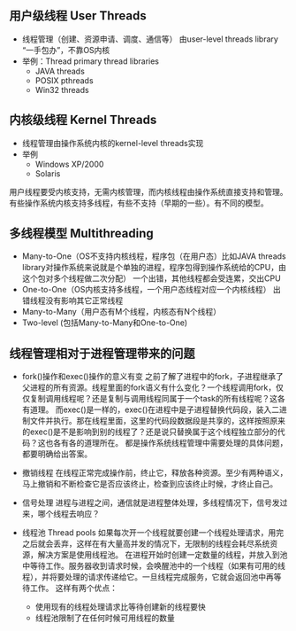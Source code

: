 ## 用户级线程 User Threads
- 线程管理（创建、资源申请、调度、通信等）
  由user-level threads library “一手包办”，不靠OS内核
- 举例：Thread primary thread libraries
  - JAVA threads
  - POSIX pthreads
  - Win32 threads
## 内核级线程 Kernel Threads
- 线程管理由操作系统内核的kernel-level threads实现
- 举例
  - Windows XP/2000
  - Solaris

用户线程要受内核支持，无需内核管理，而内核线程由操作系统直接支持和管理。
有些操作系统内核支持多线程，有些不支持（早期的一些）。有不同的模型。
## 多线程模型 Multithreading
- Many-to-One（OS不支持内核线程，程序包（在用户态）比如JAVA threads library对操作系统来说就是个单独的进程，程序包得到操作系统给的CPU，由这个包对多个线程做二次分配）
  一个出错，其他线程都会受连累，交出CPU
- One-to-One（OS内核支持多线程，一个用户态线程对应一个内核线程）
  出错线程没有影响其它正常线程
- Many-to-Many（用户态有M个线程，内核态有N个线程）
- Two-level (包括Many-to-Many和One-to-One)

## 线程管理相对于进程管理带来的问题
- fork()操作和exec()操作的意义有变
  之前了解了进程中的fork，子进程继承了父进程的所有资源。线程里面的fork语义有什么变化？一个线程调用fork，仅仅复制调用线程呢？还是复制与调用线程同属于一个task的所有线程呢？这各有道理。
  而exec()是一样的，exec()在进程中是子进程替换代码段，装入二进制文件并执行。那在线程里面，这里的代码段数据段是共享的，这样按照原来的exec()是不是影响到别的线程了？还是说只替换属于这个线程独立部分的代码？这也各有各的道理所在。
都是操作系统线程管理中需要处理的具体问题，都要明确给出答案。

- 撤销线程
  在线程正常完成操作前，终止它，释放各种资源。至少有两种语义，马上撤销和不断检查它是否应该终止，检查到应该终止时候，才终止自己。

- 信号处理
  进程与进程之间，通信就是进程整体处理，多线程情况下，信号发过来，哪个线程去响应？

- 线程池 Thread pools
  如果每次开一个线程就要创建一个线程处理请求，用完之后就会丢弃，这样在有大量高并发的情况下，无限制的线程会耗尽系统资源，解决方案是使用线程池。
  在进程开始时创建一定数量的线程，并放入到池中等待工作。服务器收到请求时候，会唤醒池中的一个线程（如果有可用的线程），并将要处理的请求传递给它。一旦线程完成服务，它就会返回池中再等待工作。
  这样有两个优点：
  - 使用现有的线程处理请求比等待创建新的线程要快
  - 线程池限制了在任何时候可用线程的数量
